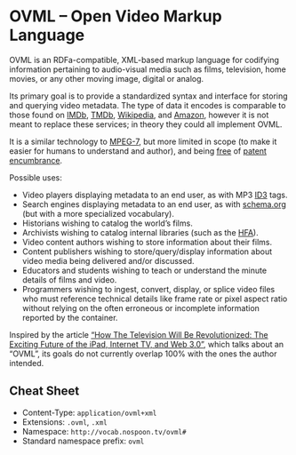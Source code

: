 OVML – Open Video Markup Language
====

OVML is an RDFa-compatible, XML-based markup language for codifying information pertaining to audio-visual media such as films, television, home movies, or any other moving image, digital or analog.

Its primary goal is to provide a standardized syntax and interface for storing and querying video metadata. The type of data it encodes is comparable to those found on [IMDb](http://www.imdb.com/), [TMDb](http://www.themoviedb.org/), [Wikipedia](http://www.wikipedia.org/), and [Amazon](http://www.amazon.com/), however it is not meant to replace these services; in theory they could all implement OVML.

It is a similar technology to [MPEG-7](http://en.wikipedia.org/wiki/MPEG-7), but more limited in scope (to make it easier for humans to understand and author), and being [free](http://creativecommons.org/publicdomain/zero/1.0/) of [patent encumbrance](http://www.internetnews.com/infra/article.php/2196421/Licensing+Firm+Preps+for+MPEG7+Standard.htm).

Possible uses:

- Video players displaying metadata to an end user, as with MP3 [ID3](http://id3.org/) tags.
- Search engines displaying metadata to an end user, as with [schema.org](http://schema.org/VideoObject) (but with a more specialized vocabulary).
- Historians wishing to catalog the world’s films.
- Archivists wishing to catalog internal libraries (such as the [HFA](http://hcl.harvard.edu/hfa/)).
- Video content authors wishing to store information about their films.
- Content publishers wishing to store/query/display information about video media being delivered and/or discussed.
- Educators and students wishing to teach or understand the minute details of films and video.
- Programmers wishing to ingest, convert, display, or splice video files who must reference technical details like frame rate or pixel aspect ratio without relying on the often erroneous or incomplete information reported by the container.

Inspired by the article [“How The Television Will Be Revolutionized: The Exciting Future of the iPad, Internet TV, and Web 3.0”](http://www.accelerating.org/articles/televisionwillberevolutionized.html), which talks about an “OVML”, its goals do not currently overlap 100% with the ones the author intended.

## Cheat Sheet

- Content-Type: `application/ovml+xml`
- Extensions: `.ovml`, `.xml`
- Namespace: `http://vocab.nospoon.tv/ovml#`
- Standard namespace prefix: `ovml`
